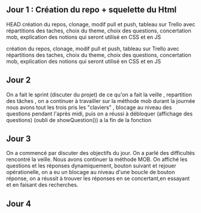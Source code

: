 ## Jour 1 : Création du repo + squelette du Html
HEAD
création du repos, clonage, modif pull et push, tableau sur Trello avec répartitions des taches, choix du theme, 
choix des questions, concertation mob, explication des notions qui seront utilisé en CSS et en JS

création du repos, clonage, modif pull et push, tableau sur Trello avec répartitions des taches, choix du theme, choix des questions, concertation mob, explication des notions qui seront utilisé en CSS et en JS

## Jour 2 
On a fait le sprint (discuter du projet) de ce qu'on a fait la veille , repartition des tâches , on a continuer à travailler sur la méthode mob durant la journée nous avons tout les trois pris les "claviers" , blocage au niveau des questions pendant l'après midi, puis on a réussi à débloquer (affichage des questions) (oubli de showQuestion()) a la fin de la fonction

## Jour 3
On a commencé par discuter des objectifs du jour. On a parlé des difficultés rencontré la veille. Nous avons continuer la méthode MOB.
On affiché les questions et les réponses dynamiquement, bouton suivant et rejouer opérationelle, on a eu un blocage au niveau d'une boucle de bouton réponse, on a réussit à trouver les réponses en se concertant,en essayant et en faisant des recherches. 

## Jour 4

